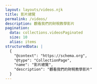 ```yaml
---
layout: layouts/videos.njk
title: 影片總覽
permalink: /videos/
description: 觀看我們的財稅教學影片
pagination:
  data: collections.videosPaginated
  size: 10
  alias: items
structuredData: |
  {
    "@context": "https://schema.org",
    "@type": "CollectionPage",
    "name": "影片總覽",
    "description": "觀看我們的財稅教學影片"
  }
---
```

